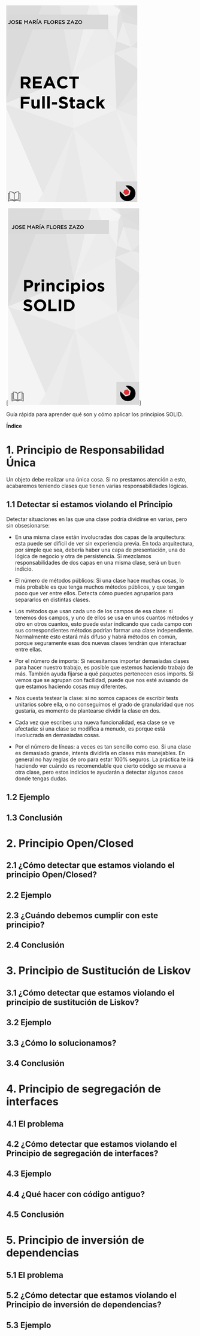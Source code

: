 ![React Full-Stack](/img/react-full-stack.png)

[![Principios SOLID](/img/solid.png)]

Guía rápida para aprender qué son y cómo aplicar los principios SOLID.

**Índice**

# 1. Principio de Responsabilidad Única

Un objeto debe realizar una única cosa. Si no prestamos atención a esto, acabaremos teniendo clases que tienen varias responsabilidades lógicas.

## 1.1 Detectar si estamos violando el Principio

Detectar situaciones en las que una clase podría dividirse en varias, pero sin obsesionarse:

* En una misma clase están involucradas dos capas de la arquitectura: esta puede ser difícil de ver sin experiencia previa. En toda arquitectura, por simple que sea, debería haber una capa de presentación, una de lógica de negocio y otra de persistencia. Si mezclamos responsabilidades de dos capas en una misma clase, será un buen indicio.

* El número de métodos públicos: Si una clase hace muchas cosas, lo más probable es que tenga muchos métodos públicos, y que tengan poco que ver entre ellos. Detecta cómo puedes agruparlos para separarlos en distintas clases.

* Los métodos que usan cada uno de los campos de esa clase: si tenemos dos campos, y uno de ellos se usa en unos cuantos métodos y otro en otros cuantos, esto puede estar indicando que cada campo con sus correspondientes métodos podrían formar una clase independiente. Normalmente esto estará más difuso y habrá métodos en común, porque seguramente esas dos nuevas clases tendrán que interactuar entre ellas.

* Por el número de imports: Si necesitamos importar demasiadas clases para hacer nuestro trabajo, es posible que estemos haciendo trabajo de más. También ayuda fijarse a qué paquetes pertenecen esos imports. Si vemos que se agrupan con facilidad, puede que nos esté avisando de que estamos haciendo cosas muy diferentes.

* Nos cuesta testear la clase: si no somos capaces de escribir tests unitarios sobre ella, o no conseguimos el grado de granularidad que nos gustaría, es momento de plantearse dividir la clase en dos.

* Cada vez que escribes una nueva funcionalidad, esa clase se ve afectada: si una clase se modifica a menudo, es porque está involucrada en demasiadas cosas.

* Por el número de líneas: a veces es tan sencillo como eso. Si una clase es demasiado grande, intenta dividirla en clases más manejables. En general no hay reglas de oro para estar 100% seguros. La práctica te irá haciendo ver cuándo es recomendable que cierto código se mueva a otra clase, pero estos indicios te ayudarán a detectar algunos casos donde tengas dudas.

## 1.2 Ejemplo
## 1.3 Conclusión
# 2. Principio Open/Closed
## 2.1 ¿Cómo detectar que estamos violando el principio Open/Closed?
## 2.2 Ejemplo
## 2.3 ¿Cuándo debemos cumplir con este principio?
## 2.4 Conclusión
# 3. Principio de Sustitución de Liskov
## 3.1 ¿Cómo detectar que estamos violando el principio de sustitución de Liskov?
## 3.2 Ejemplo
## 3.3 ¿Cómo lo solucionamos?
## 3.4  Conclusión
# 4. Principio de segregación de interfaces
## 4.1 El problema
## 4.2 ¿Cómo detectar que estamos violando el Principio de segregación de interfaces?
## 4.3 Ejemplo
## 4.4 ¿Qué hacer con código antiguo?
## 4.5 Conclusión
# 5. Principio de inversión de dependencias
## 5.1 El problema
## 5.2 ¿Cómo detectar que estamos violando el Principio de inversión de dependencias?
## 5.3 Ejemplo
